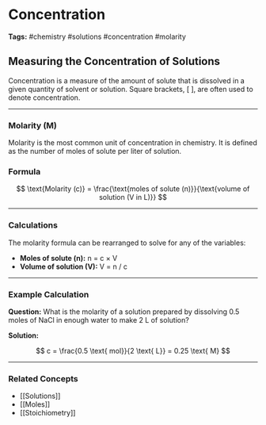 # Concentration

**Tags:** #chemistry #solutions #concentration #molarity

## Measuring the Concentration of Solutions

Concentration is a measure of the amount of solute that is dissolved in a given quantity of solvent or solution. Square brackets, [ ], are often used to denote concentration.

---

### Molarity (M)

Molarity is the most common unit of concentration in chemistry. It is defined as the number of moles of solute per liter of solution.

### Formula

$$ \text{Molarity (c)} = \frac{\text{moles of solute (n)}}{\text{volume of solution (V in L)}} $$

---

### Calculations

The molarity formula can be rearranged to solve for any of the variables:

- **Moles of solute (n):** n = c × V
- **Volume of solution (V):** V = n / c

---

### Example Calculation

**Question:** What is the molarity of a solution prepared by dissolving 0.5 moles of NaCl in enough water to make 2 L of solution?

**Solution:**

$$ c = \frac{0.5 \text{ mol}}{2 \text{ L}} = 0.25 \text{ M} $$

---

### Related Concepts

- [[Solutions]]
- [[Moles]]
- [[Stoichiometry]]


